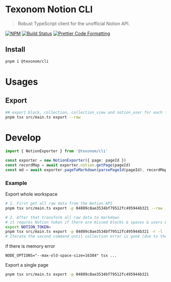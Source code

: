 # Texonom Notion CLI

> Robust TypeScript client for the unofficial Notion API.

[![NPM](https://img.shields.io/npm/v/@texonom/cli.svg)](https://www.npmjs.com/package/@texonom/cli) [![Build Status](https://github.com/texonom/notion-node/actions/workflows/test.yml/badge.svg)](https://github.com/texonom/notion-node/actions/workflows/test.yml) [![Prettier Code Formatting](https://img.shields.io/badge/code_style-prettier-brightgreen.svg)](https://prettier.io)

## Install

```bash
pnpm i @texonom/cli
```

# Usages

## Export

```zsh
## export block, collection, collection_view and notion_user for each folder
pnpm tsx src/main.ts export --raw
```

# Develop
```ts
import { NotionExporter } from '@texonom/cli'

const exporter = new NotionExporter({ page: pageId })
const recordMap = await exporter.notion.getPage(pageId)
const md = await exporter.pageToMarkdown(parsePageId(pageId), recordMap)
```

### Example
Export whole workspace
```sh
# 1. First get all raw data from the Notion API
pnpm tsx src/main.ts export -p 04089c8ae3534bf79512fc495944b321 --raw -r -f

# 2. After that transform all raw data to markdown
# it requres Notion token if there are missed blocks & spaces & users & collections (No ~ query)
export NOTION_TOKEN=
pnpm tsx src/main.ts export -p 04089c8ae3534bf79512fc495944b321 -r -l -t $NOTION_TOKEN -u
# Iterate the second command until collection error is gone (due to the rate limit)
```
if there is memory error
```
NODE_OPTIONS="--max-old-space-size=16384" tsx ...
```

Export a single page
```sh
pnpm tsx src/main.ts export -p 04089c8ae3534bf79512fc495944b321
```

